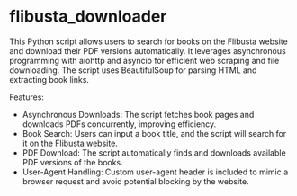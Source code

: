 # flibusta_downloader
This Python script allows users to search for books on the Flibusta website and download their PDF versions automatically. It leverages asynchronous programming with aiohttp and asyncio for efficient web scraping and file downloading. The script uses BeautifulSoup for parsing HTML and extracting book links.

Features:
* Asynchronous Downloads: The script fetches book pages and downloads PDFs concurrently, improving efficiency.
* Book Search: Users can input a book title, and the script will search for it on the Flibusta website.
* PDF Download: The script automatically finds and downloads available PDF versions of the books.
* User-Agent Handling: Custom user-agent header is included to mimic a browser request and avoid potential blocking by the website.
